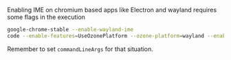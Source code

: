 Enabling IME on chromium based apps like Electron and wayland requires some flags in the execution

```bash
google-chrome-stable --enable-wayland-ime
code --enable-features=UseOzonePlatform --ozone-platform=wayland --enable-wayland-ime .
```

Remember to set `commandLineArgs` for that situation.
